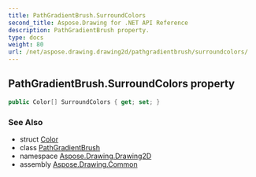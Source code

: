 ```yaml
---
title: PathGradientBrush.SurroundColors
second_title: Aspose.Drawing for .NET API Reference
description: PathGradientBrush property. 
type: docs
weight: 80
url: /net/aspose.drawing.drawing2d/pathgradientbrush/surroundcolors/
---
```

## PathGradientBrush.SurroundColors property

```csharp
public Color[] SurroundColors { get; set; }
```

### See Also

* struct [Color](../../../aspose.drawing/color/)
* class [PathGradientBrush](../)
* namespace [Aspose.Drawing.Drawing2D](../../pathgradientbrush/)
* assembly [Aspose.Drawing.Common](../../../)


